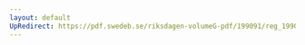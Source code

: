 ```yaml
---
layout: default
UpRedirect: https://pdf.swedeb.se/riksdagen-volumeG-pdf/199091/reg_199091/reg_199091_0391.pdf
---
```

